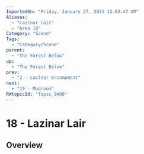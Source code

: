 ```yaml
---
ImportedOn: "Friday, January 27, 2023 12:02:47 AM"
Aliases:
  - "Lazinar Lair"
  - "Area 18"
Category: "Scene"
Tags:
  - "Category/Scene"
parent:
  - "The Forest Below"
up:
  - "The Forest Below"
prev:
  - "2 - Lazinar Encampment"
next:
  - "19 - Mudroom"
RWtopicId: "Topic_9400"
---
```

# 18 - Lazinar Lair
## Overview
